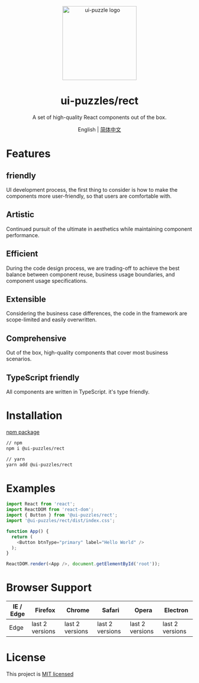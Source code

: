 
<div align="center">
  <a href="https://ui-puzzles.github.io/rect/?path=/docs/welcome--page" target="_blank">
    <img alt="ui-puzzle logo" width="200" src="https://static-images-1305792369.cos.ap-shanghai.myqcloud.com/puzzle-logo.svg"/>
  </a>
</div>

<div align="center">
  <h1>ui-puzzles/rect</h1>
</div>

<div align="center">

A set of high-quality React components out of the box.

</div>

<div align="center">

English | [简体中文](./README-zh_CN.md)

</div>

# Features

## friendly

UI development process, the first thing to consider is how to make the components more user-friendly, so that users are comfortable with.

## Artistic

Continued pursuit of the ultimate in aesthetics while maintaining component performance.

## Efficient

During the code design process, we are trading-off to achieve the best balance between component reuse, business usage boundaries, and component usage specifications.

## Extensible

Considering the business case differences, the code in the framework are scope-limited and easily overwritten.

## Comprehensive

Out of the box, high-quality components that cover most business scenarios.

## TypeScript friendly

All components are written in TypeScript. it's type friendly.


# Installation

[npm package](https://www.npmjs.com/package/@ui-puzzles/rect)

```sh
// npm
npm i @ui-puzzles/rect

// yarn
yarn add @ui-puzzles/rect
```

# Examples

```typescript
import React from 'react';
import ReactDOM from 'react-dom';
import { Button } from '@ui-puzzles/rect';
import '@ui-puzzles/rect/dist/index.css';

function App() {
  return (
    <Button btnType="primary" label="Hello World" />
  );
}

ReactDOM.render(<App />, document.getElementById('root'));
```


# Browser Support

| IE / Edge | Firefox | Chrome | Safari | Opera | Electron |
| --------- | --------- | --------- | --------- | --------- | --------- |
| Edge| last 2 versions| last 2 versions| last 2 versions| last 2 versions| last 2 versions

# License

This project is [MIT licensed](./LICENSE)
